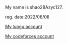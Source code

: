 <!--
- 👋 Hi, I’m @shao28Azyc127
- 👀 I’m interested in ...
- 🌱 I’m currently learning ...
- 💞️ I’m looking to collaborate on ...
- 📫 How to reach me ...
-->
<!---
shao28Azyc127/shao28Azyc127 is a ✨ special ✨ repository because its `README.md` (this file) appears on your GitHub profile.
You can click the Preview link to take a look at your changes.
--->
My name is shao28Azyc127.

reg. date:2022/06/08

<a href="https://www.luogu.com.cn/user/700972" title="28A_zyc">My luogu account</a>

<a href="https://codeforces.com/profile/shao28A134" title="shao28A134">My codeforces account</a>

